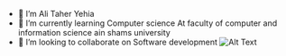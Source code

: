 - 🔭 I’m Ali Taher Yehia
- 🌱 I’m currently learning Computer science At faculty of computer and information science ain shams university
- 👯 I’m looking to collaborate on Software development
![Alt Text](https://media.giphy.com/media/vFKqnCdLPNOKc/giphy.gif)


